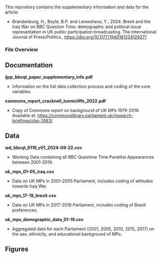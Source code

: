 

This repository contains the supplementary information and data for the article:
* Brandenburg, H., Boyle, B.P. and Lemesheva, Y., 2024. Brexit and the Iraq War on BBC Question Time: demographic and political issue representation in UK public participation broadcasting. The International Journal of Press/Politics., https://doi.org/10.1177/1940161224129271



### File Overview

## Documentation
**ijpp_bbcqt_paper_supplementary_info.pdf**
* Information on the full data collection process and coding of the core variables.

**commons_report_cracknell_tunnicliffe_2022.pdf**
* Copy of Commons report on background of UK MPs 1979-2019. Available at: https://commonslibrary.parliament.uk/research-briefings/cbp-7483/



## Data
**wd_bbcqt_0119_v01_2024-09-22.csv**
* Working Data containing all BBC Questime Time Panellist Appearances between 2001-2019.

**uk_mps_01-05_iraq.csv**
* Data on UK MPs in 2001-2005 Parliament, includes coding of attitudes towards Iraq War.

**uk_mps_17-19_brexit.csv**
* Data on UK MPs in 2017-2019 Parliament, includes coding of Brexit preferences.

**uk_mps_demographic_data_01-19.csv**
* Aggregated data for each Parliament (2001, 2005, 2010, 2015, 2017) on the sex, ethnicity, and educational background of MPs.


## Figures
